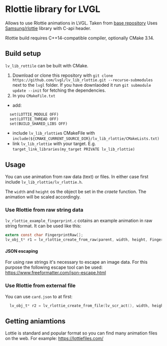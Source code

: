 # Rlottie library for LVGL
Allows to use Rlottie animations in LVGL. Taken from [base repository](https://github.com/ValentiWorkLearning/lv_rlottie)
Uses [Samsung/rlottie](https://github.com/Samsung/rlottie) library with C-api header.

Rlottie build requires C++14-compatible compiler, optionally CMake 3.14.

## Build setup
`lv_lib_rottile` can be built with CMake.

1. Download or clone this repository with `git clone https://github.com/lvgl/lv_lib_rlottie.git --recurse-submodules` next to the `lvgl` folder. If you have downlaoded it run `git submodule update --init` for fetching the dependencies.
2. In you `CMakeFile.txt`
  - add:
```makefile
  set(LOTTIE_MODULE OFF)
  set(LOTTIE_THREAD OFF)
  set(BUILD_SHARED_LIBS OFF)
```
  - include `lv_lib_rlottie`s CMakeFile with `include(${CMAKE_CURRENT_SOURCE_DIR}/lv_lib_rlottie/CMakeLists.txt)`
  - link `lv_lib_rlottie` with your target. E.g. `target_link_libraries(my_target PRIVATE lv_lib_rlottie)`

## Usage

You can use animation from raw data (text) or files. In either case first include `lv_lib_rlottie/lv_rlottie.h`.

The `width` and `height` os the object be set in the *craete* function. The animation will be scaled accordingly.
 
### Use Rlottie from raw string data

`lv_rlottie_example_fingerprint.c` cotains an example animation in raw string format. It can be used like this:

```c
extern const char FingerprintRaw[];
lv_obj_t* r1 = lv_rlottie_create_from_raw(parent, width, height, FingerprintRaw);
```
#### JSON escaping

For using raw strings it's necessary to escape an image data. For this purpose the following escape tool can be used:
https://www.freeformatter.com/json-escape.html


### Use Rlottie from external file

You can use `card.json` to at first:

```c
  lv_obj_t* r2 = lv_rlottie_create_from_file(lv_scr_act(), width, height, "../lv_lib_rlottie/card.json");
```


## Getting aniamtions

Lottie is standard and popular format so you can find many animation files on the web.
For example: https://lottiefiles.com/ 
